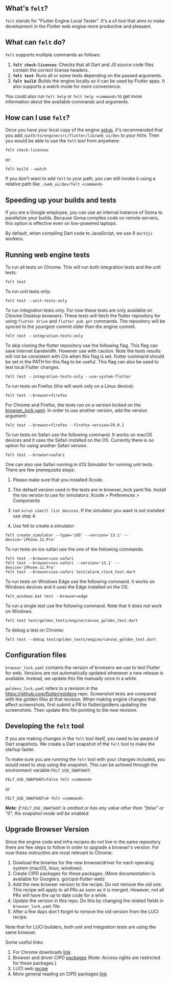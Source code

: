 ## What's `felt`?

`felt` stands for "Flutter Engine Local Tester". It's a cli tool that aims to make development in the Flutter web engine more productive and pleasant.

## What can `felt` do?

`felt` supports multiple commands as follows:

1. **`felt check-licenses`**: Checks that all Dart and JS source code files contain the correct license headers.
2. **`felt test`**: Runs all or some tests depending on the passed arguments.
3. **`felt build`**: Builds the engine locally so it can be used by Flutter apps. It also supports a watch mode for more convenience.

You could also run `felt help` or `felt help <command>` to get more information about the available commands and arguments.

## How can I use `felt`?

Once you have your local copy of the engine [setup](https://github.com/flutter/flutter/wiki/Setting-up-the-Engine-development-environment), it's recommended that you add `/path/to/engine/src/flutter/lib/web_ui/dev` to your `PATH`.
Then you would be able to use the `felt` tool from anywhere:

```
felt check-licenses
```

or:

```
felt build --watch
```

If you don't want to add `felt` to your path, you can still invoke it using a relative path like `./web_ui/dev/felt <command>`

## Speeding up your builds and tests

If you are a Google employee, you can use an internal instance of Goma to parallelize your builds. Because Goma compiles code on remote servers, this option is effective even on low-powered laptops.

By default, when compiling Dart code to JavaScript, we use 8 `dart2js` workers.

## Running web engine tests

To run all tests on Chrome. This will run both integration tests and the unit tests:

```
felt test
```

To run unit tests only:

```
felt test --unit-tests-only
```

To run integration tests only. For now these tests are only available on Chrome Desktop browsers. These tests will fetch the flutter repository for using `flutter drive` and `flutter pub get` commands. The repository will be synced to the youngest commit older than the engine commit.

```
felt test --integration-tests-only
```

To skip cloning the flutter repository use the following flag. This flag can save internet bandwidth. However use with caution. Note the tests results will not be consistent with CIs when this flag is set. flutter command should be set in the PATH for this flag to be useful. This flag can also be used to test local Flutter changes.

```
felt test --integration-tests-only --use-system-flutter
```

To run tests on Firefox (this will work only on a Linux device):

```
felt test --browser=firefox
```

For Chrome and Firefox, the tests run on a version locked on the [browser_lock.yaml](https://github.com/flutter/engine/blob/master/lib/web_ui/dev/browser_lock.yaml). In order to use another version, add the version argument:

```
felt test --browser=firefox --firefox-version=70.0.1
```

To run tests on Safari use the following command. It works on macOS devices and it uses the Safari installed on the OS. Currently there is no option for using another Safari version.

```
felt test --browser=safari
```

One can also use Safari running in iOS Simulator for running unit tests. There are few prerequisite steps:

1. Please make sure that you installed Xcode.

2. The default version used in the tests are in browser_lock.yaml file. Install the ios version to use for simulators: Xcode > Preferences > Components

3. run `xcrun simctl list devices`. If the simulator you want is not installed use step 4.

4. Use felt to create a simulator:

```
felt create_simulator --type='iOS' --version='13.1' --device='iPhone.11.Pro'
```

To run tests on ios-safari use the one of the following commands:

```
felt test --browser=ios-safari
felt test --browser=ios-safari --version='13.1' --device='iPhone.11.Pro'
felt test --browser=ios-safari test/alarm_clock_test.dart
```

To run tests on Windows Edge use the following command. It works on Windows devices and it uses the Edge installed on the OS.

```
felt_windows.bat test --browser=edge
```

To run a single test use the following command. Note that it does not work on Windows.

```
felt test test/golden_tests/engine/canvas_golden_test.dart
```

To debug a test on Chrome:

```
felt test --debug test/golden_tests/engine/canvas_golden_test.dart
```

## Configuration files

`browser_lock.yaml` contains the version of browsers we use to test Flutter for
web. Versions are not automatically updated whenever a new release is available.
Instead, we update this file manually once in a while.

`goldens_lock.yaml` refers to a revision in the https://github.com/flutter/goldens
repo. Screenshot tests are compared with the golden files at that revision.
When making engine changes that affect screenshots, first submit a PR to
flutter/goldens updating the screenshots. Then update this file pointing to
the new revision.

## Developing the `felt` tool

If you are making changes in the `felt` tool itself, you need to be aware of Dart snapshots. We create a Dart snapshot of the `felt` tool to make the startup faster.

To make sure you are running the `felt` tool with your changes included, you would need to stop using the snapshot. This can be achived through the environment variable `FELT_USE_SNAPSHOT`:

```
FELT_USE_SNAPSHOT=false felt <command>
```

or

```
FELT_USE_SNAPSHOT=0 felt <command>
```

_**Note**: if `FELT_USE_SNAPSHOT` is omitted or has any value other than "false" or "0", the snapshot mode will be enabled._

## Upgrade Browser Version

Since the engine code and infra recipes do not live in the same repository there are few steps to follow in order to upgrade a browser's version. For now these instructins are most relevant to Chrome.

1. Dowload the binaries for the new browser/driver for each operaing system (macOS, linux, windows).
2. Create CIPD packages for these packages. (More documentation is available for Googlers. go/cipd-flutter-web)
3. Add the new browser version to the recipe. Do not remove the old one. This recipe will apply to all PRs as soon as it is merged. However, not all PRs will have the up to date code for a while.
4. Update the version in this repo. Do this by changing the related fields in `browser_lock.yaml` file.
5. After a few days don't forget to remove the old version from the LUCI recipe.

Note that for LUCI builders, both unit and integration tests are using the same browser.

Some useful links:

1. For Chrome downloads [link](https://commondatastorage.googleapis.com/chromium-browser-snapshots/index.html)
2. Browser and driver CIPD [packages](https://chrome-infra-packages.appspot.com/p/flutter_internal) (Note: Access rights are restricted for these packages.)
3. LUCI web [recipe](https://flutter.googlesource.com/recipes/+/refs/heads/master/recipes/web_engine.py)
4. More general reading on CIPD packages [link](https://chromium.googlesource.com/chromium/src.git/+/master/docs/cipd.md#What-is-CIPD)
